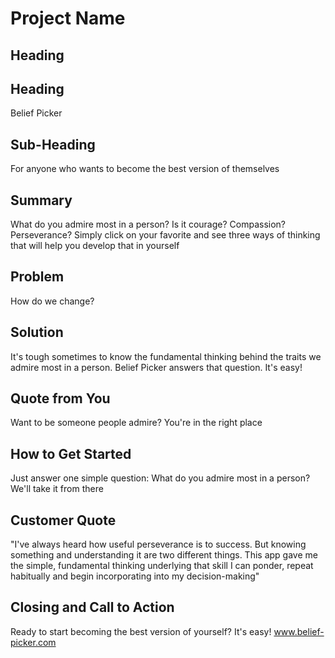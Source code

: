 # Project Name #

<!--
> This material was originally posted [here](http://www.quora.com/What-is-Amazons-approach-to-product-development-and-product-management). It is reproduced here for posterities sake.

There is an approach called "working backwards" that is widely used at Amazon. They work backwards from the customer, rather than starting with an idea for a product and trying to bolt customers onto it. While working backwards can be applied to any specific product decision, using this approach is especially important when developing new products or features.

For new initiatives a product manager typically starts by writing an internal press release announcing the finished product. The target audience for the press release is the new/updated product's customers, which can be retail customers or internal users of a tool or technology. Internal press releases are centered around the customer problem, how current solutions (internal or external) fail, and how the new product will blow away existing solutions.

If the benefits listed don't sound very interesting or exciting to customers, then perhaps they're not (and shouldn't be built). Instead, the product manager should keep iterating on the press release until they've come up with benefits that actually sound like benefits. Iterating on a press release is a lot less expensive than iterating on the product itself (and quicker!).

If the press release is more than a page and a half, it is probably too long. Keep it simple. 3-4 sentences for most paragraphs. Cut out the fat. Don't make it into a spec. You can accompany the press release with a FAQ that answers all of the other business or execution questions so the press release can stay focused on what the customer gets. My rule of thumb is that if the press release is hard to write, then the product is probably going to suck. Keep working at it until the outline for each paragraph flows.

Oh, and I also like to write press-releases in what I call "Oprah-speak" for mainstream consumer products. Imagine you're sitting on Oprah's couch and have just explained the product to her, and then you listen as she explains it to her audience. That's "Oprah-speak", not "Geek-speak".

Once the project moves into development, the press release can be used as a touchstone; a guiding light. The product team can ask themselves, "Are we building what is in the press release?" If they find they're spending time building things that aren't in the press release (overbuilding), they need to ask themselves why. This keeps product development focused on achieving the customer benefits and not building extraneous stuff that takes longer to build, takes resources to maintain, and doesn't provide real customer benefit (at least not enough to warrant inclusion in the press release).
 -->

## Heading ##
<!--   > Name the product in a way the reader (i.e. your target customers) will understand. -->

## Heading ##

Belief Picker

## Sub-Heading ##

For anyone who wants to become the best version of themselves

## Summary ##

What do you admire most in a person? Is it courage? Compassion? Perseverance? Simply click on your favorite and see three ways of thinking that will help you develop that in yourself

## Problem ##

How do we change?

## Solution ##

It's tough sometimes to know the fundamental thinking behind the traits we admire most in a person. Belief Picker answers that question. It's easy!

## Quote from You ##

Want to be someone people admire? You're in the right place

## How to Get Started ##

Just answer one simple question: What do you admire most in a person? We'll take it from there

## Customer Quote ##

"I've always heard how useful perseverance is to success. But knowing something and understanding it are two different things. This app gave me the simple, fundamental thinking underlying that skill I can ponder, repeat habitually and begin incorporating into my decision-making"

## Closing and Call to Action ##

Ready to start becoming the best version of yourself? It's easy! www.belief-picker.com
